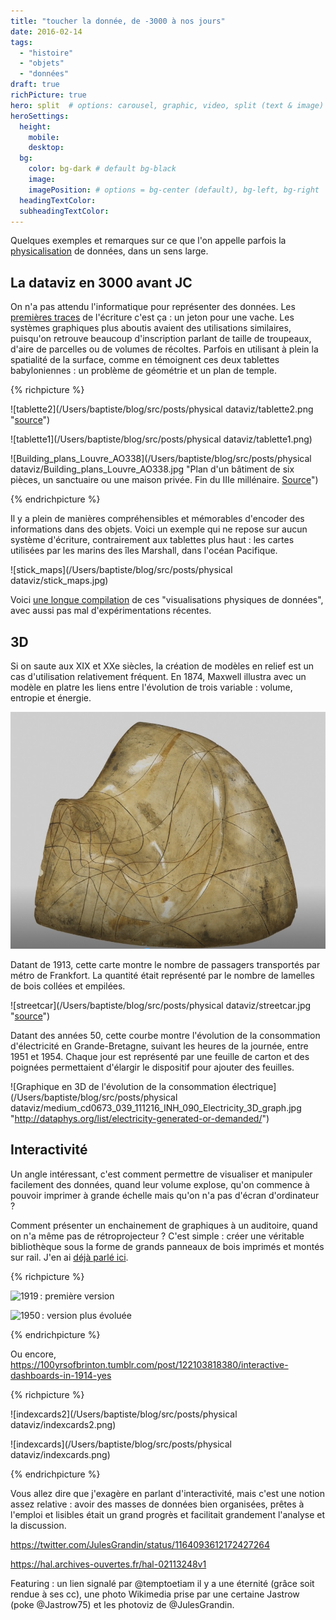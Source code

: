 ```yaml
---
title: "toucher la donnée, de -3000 à nos jours"
date: 2016-02-14
tags:
  - "histoire"
  - "objets"
  - "données"
draft: true
richPicture: true
hero: split  # options: carousel, graphic, video, split (text & image)
heroSettings:
  height:
    mobile:
    desktop:
  bg:
    color: bg-dark # default bg-black
    image:
    imagePosition: # options = bg-center (default), bg-left, bg-right
  headingTextColor:
  subheadingTextColor:
---
```


Quelques exemples et remarques sur ce que l'on appelle parfois la [physicalisation](https://hal.archives-ouvertes.fr/hal-02113248v1) de données, dans un sens large.

<!-- excerpt -->



## La dataviz en 3000 avant JC

On n'a pas attendu l'informatique pour représenter des données. Les [premières traces](https://en.wikipedia.org/wiki/History_of_writing#Recorded_history) de l'écriture c'est ça : un jeton pour une vache. Les systèmes graphiques plus aboutis avaient des utilisations similaires, puisqu'on retrouve beaucoup d'inscription parlant de taille de troupeaux, d'aire de parcelles ou de volumes de récoltes. Parfois en utilisant à plein la spatialité de la surface, comme en témoignent ces deux tablettes babyloniennes :  un problème de géométrie et un plan de temple.

{% richpicture %}

![tablette2](/Users/baptiste/blog/src/posts/physical dataviz/tablette2.png "[source](https://fr.wikipedia.org/wiki/YBC_7289)")

![tablette1](/Users/baptiste/blog/src/posts/physical dataviz/tablette1.png)

![Building_plans_Louvre_AO338](/Users/baptiste/blog/src/posts/physical dataviz/Building_plans_Louvre_AO338.jpg "Plan d'un bâtiment de six pièces, un sanctuaire ou une maison privée. Fin du IIIe millénaire. [Source](https://fr.wikipedia.org/wiki/Fichier:Building_plans_Louvre_AO338.jpg)")

{% endrichpicture %}


Il y a plein de manières compréhensibles et mémorables d'encoder des informations dans des objets. Voici un exemple qui ne repose sur aucun système d'écriture, contrairement aux tablettes plus haut : les cartes utilisées par les marins des îles Marshall, dans l'océan Pacifique.

![stick_maps](/Users/baptiste/blog/src/posts/physical dataviz/stick_maps.jpg)

Voici [une longue compilation](http://dataphys.org/list/) de ces "visualisations physiques de données", avec aussi pas mal d'expérimentations récentes.

## 3D

Si on saute aux XIX et XXe siècles, la création de modèles en relief est un cas d'utilisation relativement fréquent.  En 1874, Maxwell illustra avec un modèle en platre les liens entre l'évolution de trois variable : volume, entropie et énergie.

![maxwell](maxwell.png "[Source](https://peabodyhsi.wordpress.com/2020/07/15/3d-scanning-the-famous-maxwell-gibbs-thermodynamic-model/). Voir [Wikipedia](https://en.wikipedia.org/wiki/Maxwell's_thermodynamic_surface) pour des photos du modèle en platre et d'autres infos")

Datant de 1913, cette carte montre le nombre de passagers transportés par métro de Frankfort. La quantité était représenté par le nombre de lamelles de bois collées et empilées.

![streetcar](/Users/baptiste/blog/src/posts/physical dataviz/streetcar.jpg "[source](http://dataphys.org/list/frankfurt-streetcar-load/)")

Datant des années 50, cette courbe montre l'évolution de la consommation d'électricité en Grande-Bretagne, suivant les heures de la journée, entre 1951 et 1954. Chaque jour est représenté par une feuille de carton et des poignées permettaient d'élargir le dispositif pour ajouter des feuilles.

![Graphique en 3D de l'évolution de la consommation électrique](/Users/baptiste/blog/src/posts/physical dataviz/medium_cd0673_039_111216_INH_090_Electricity_3D_graph.jpg "http://dataphys.org/list/electricity-generated-or-demanded/")

## Interactivité

Un angle intéressant, c'est comment permettre de visualiser et manipuler facilement des données, quand leur volume explose, qu'on commence à pouvoir imprimer à grande échelle mais qu'on n'a pas d'écran d'ordinateur ?

Comment présenter un enchainement de graphiques à un auditoire, quand on n'a même pas de rétroprojecteur ? C'est simple : créer une véritable bibliothèque sous la forme de grands panneaux de bois imprimés et montés sur rail. J'en ai [déjà parlé ici](https://toutcequibouge.net/blog/2016/02/les-ancetres-d-excel-et-de-powerpoint/#powerpoint).

{% richpicture %}

![](/assets/images/1974298\_001.jpg "1919 : première version")

![](/assets/images/2005273\_0001-e145540648863.jpg "1950 : ver­sion plus évo­luée")

{% endrichpicture %}



Ou encore, https://100yrsofbrinton.tumblr.com/post/122103818380/interactive-dashboards-in-1914-yes





{% richpicture %}

![indexcards2](/Users/baptiste/blog/src/posts/physical dataviz/indexcards2.png)

![indexcards](/Users/baptiste/blog/src/posts/physical dataviz/indexcards.png)

{% endrichpicture %}

Vous allez dire que j'exagère en parlant d'interactivité, mais c'est une notion assez relative : avoir des masses de données bien organisées, prêtes à l'emploi et lisibles était un grand progrès et facilitait grandement l'analyse et la discussion.



https://twitter.com/JulesGrandin/status/1164093612172427264



https://hal.archives-ouvertes.fr/hal-02113248v1

Featuring : un lien signalé par @temptoetiam il y a une éternité (grâce soit rendue à ses cc), une photo Wikimedia prise par une certaine Jastrow (poke @Jastrow75) et les photoviz de @JulesGrandin.